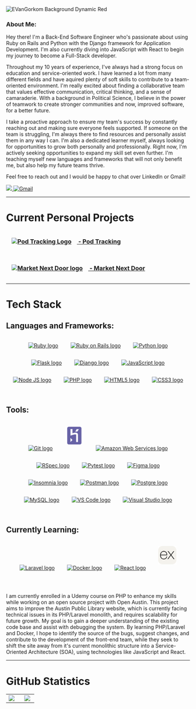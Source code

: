 
<!-- ![EVanGorkom Static Background](https://github.com/EVanGorkom/EVanGorkom/assets/132889569/31f9ab8a-e670-4d5f-9c8e-5a433d66b78a) -->
<img src="https://github.com/EVanGorkom/red_gif/blob/main/red_dynamic_text.gif" alt="EVanGorkom Background Dynamic Red" height="400" />

### About Me:
Hey there! I'm a Back-End Software Engineer who's passionate about using Ruby on Rails and Python with the Django framework for Application Development. I'm also currently diving into JavaScript with React to begin my journey to become a Full-Stack developer. 

Throughout my 10 years of experience, I've always had a strong focus on education and service-oriented work. I have learned a lot from many different fields and have aquired plenty of soft skills to contribute to a team-oriented environment. I'm really excited about finding a collaborative team that values effective communication, critical thinking, and a sense of camaraderie. With a background in Political Science, I believe in the power of teamwork to create stronger communities and now, improved software, for a better future.
 
I take a proactive approach to ensure my team's success by constantly reaching out and making sure everyone feels supported. If someone on the team is struggling, I'm always there to find resources and personally assist them in any way I can. I'm also a dedicated learner myself, always looking for opportunities to grow both personally and professionally. Right now, I'm actively seeking opportunities to expand my skill set even further. I'm teaching myself new languages and frameworks that will not only benefit me, but also help my future teams thrive.

Feel free to reach out and I would be happy to chat over LinkedIn or Gmail!
  
<a href="https://linkedin.com/in/EVanGorkom" target="_blank">
<img src="https://img.shields.io/badge/linkedin-%231E77B5.svg?&style=for-the-badge&logo=linkedin&logoColor=white alt=linkedin style="margin-bottom: 5px;" />
<a href="mailto:ethan.vangorkom@gmail.com">
<img src="https://img.shields.io/badge/Gmail-EA4335?style=for-the-badge&logo=gmail&logoColor=white" alt="Gmail">
</a>

---
# Current Personal Projects

<h3>
<a href="https://github.com/Pod-Tracking" target="_blank"><img style="margin: 15px" src="https://avatars.githubusercontent.com/u/160537538?s=200&v=4" alt="Pod Tracking Logo" height="30" /> - Pod Tracking</a>
</h3>

<h3>
<a href="https://github.com/Market-Next-Door" target="_blank"><img style="margin: 15px" src="https://avatars.githubusercontent.com/u/152336455?s=200&v=4" alt="Market Next Door logo" height="30" /> - Market Next Door</a>
</h3>

<!-- <h3>
<a href="https://github.com/QuestQuill" target="_blank"><img style="margin: 15px" src="https://avatars.githubusercontent.com/u/149438618?v=4" alt="Quest Quill logo" height="30" /> - Quest Quill</a>
</h3> -->

---
# Tech Stack
  ## Languages and Frameworks: 
<div align="center">
<a href="https://www.ruby-lang.org/en/" target="_blank"><img style="margin: 15px" src="https://upload.wikimedia.org/wikipedia/commons/thumb/7/73/Ruby_logo.svg/480px-Ruby_logo.svg.png" alt="Ruby logo" height="50" /></a>
<a href="https://rubyonrails.org/" target="_blank"><img style="margin: 15px" src="https://cdn.jsdelivr.net/gh/devicons/devicon/icons/rails/rails-plain.svg" alt="Ruby on Rails logo" height="50" /></a>
<a href="https://www.python.org/" target="_blank"><img style="margin: 15px" src="https://cdn.jsdelivr.net/gh/devicons/devicon/icons/python/python-original.svg" alt="Python logo" height="55" /></a>
<a href="https://flask.palletsprojects.com/en/3.0.x/" target="_blank"><img style="margin: 15px" src="https://github.com/EVanGorkom/EVanGorkom/assets/132889569/bbb455d2-6400-48b9-9e1c-0ec97d06e766" alt="Flask logo" height="50" /></a>
<a href="https://www.djangoproject.com/" target="_blank"><img style="margin: 15px" src="https://cdn.jsdelivr.net/gh/devicons/devicon/icons/django/django-plain.svg" alt="Django logo" height="50" /></a>
<a href="https://www.javascript.com/" target="_blank"><img style="margin: 15px" src="https://cdn.jsdelivr.net/gh/devicons/devicon/icons/javascript/javascript-plain.svg" alt="JavaScript logo" height="50" /></a>
<a href="https://nodejs.org/en" target="_blank"><img style="margin: 15px" src="https://cdn.jsdelivr.net/gh/devicons/devicon/icons/nodejs/nodejs-original.svg" alt="Node JS logo" height="50" /></a>
<a href="https://www.php.net/docs.php" target="_blank"><img style="margin: 15px" src="https://cdn.jsdelivr.net/gh/devicons/devicon@latest/icons/php/php-original.svg" alt="PHP logo" height="55" /></a>
<a href="https://en.wikipedia.org/wiki/HTML5" target="_blank"><img style="margin: 15px" src="https://cdn.jsdelivr.net/gh/devicons/devicon/icons/html5/html5-original.svg" alt="HTML5 logo" height="50" /></a>
<a href="https://www.w3schools.com/css/" target="_blank"><img style="margin: 15px" src="https://cdn.jsdelivr.net/gh/devicons/devicon/icons/css3/css3-original.svg" alt="CSS3 logo" height="50" /></a>
</div>
<br/>

  ## Tools:
<div align="center">
<a href="https://github.com/" target="_blank"><img style="margin: 15px" src="https://profilinator.rishav.dev/skills-assets/git-scm-icon.svg" alt="Git logo" height="50" /></a>
<a href="https://www.heroku.com/" target="_blank"><img style="margin: 15px" src="https://raw.githubusercontent.com/devicons/devicon/master/icons/heroku/heroku-plain.svg" alt="Heroku logo" height="50"></a>
<a href="https://aws.amazon.com/?nc2=h_lg" target="_blank"><img style="margin: 15px" src="https://cdn.jsdelivr.net/gh/devicons/devicon@latest/icons/amazonwebservices/amazonwebservices-plain-wordmark.svg" alt="Amazon Web Services logo" height="50" /></a>
<a href="https://rspec.info/" target="_blank"><img style="margin: 15px" src="https://cdn.jsdelivr.net/gh/devicons/devicon/icons/rspec/rspec-original.svg" alt="RSpec logo" height="50"></a>
<a href="https://docs.pytest.org/en/7.4.x/" target="_blank"><img style="margin: 15px" src="https://github.com/EVanGorkom/EVanGorkom/assets/132889569/01a7d2b1-7134-4053-ac18-e888839f8bf9" alt="Pytest logo" height="50"></a>
<a href="https://www.figma.com/" target="_blank"><img style="margin: 15px" src="https://cdn.jsdelivr.net/gh/devicons/devicon/icons/figma/figma-original.svg" alt="Figma logo" height="50" /></a>
<a href="https://insomnia.rest/" target="_blank"><img style="margin: 15px" src="https://cdn.jsdelivr.net/gh/devicons/devicon@latest/icons/insomnia/insomnia-original.svg" alt="Insomnia logo" height="50"></a>
<a href="https://www.postman.com/" target="_blank"><img style="margin: 15px" src="https://cdn.jsdelivr.net/gh/devicons/devicon@latest/icons/postman/postman-original.svg" alt="Postman logo" height="50"></a>
<a href="https://www.postgresql.org/" target="_blank"><img style="margin: 15px" src="https://www.postgresql.org/media/img/about/press/elephant.png" alt="Postgre logo" height="50"></a>
<a href="https://dev.mysql.com/doc/" target="_blank"><img style="margin: 15px" src="https://cdn.jsdelivr.net/gh/devicons/devicon@latest/icons/mysql/mysql-original.svg" alt="MySQL logo" height="50"></a>
<a href="https://code.visualstudio.com/" target="_blank"><img style="margin: 15px" src="https://cdn.jsdelivr.net/gh/devicons/devicon/icons/vscode/vscode-original.svg" alt="VS Code logo" height="50"></a>
<a href="https://visualstudio.microsoft.com/#vs-section" target="_blank"><img style="margin: 15px" src="https://cdn.jsdelivr.net/gh/devicons/devicon@latest/icons/visualstudio/visualstudio-original.svg" alt="Visual Studio logo" height="50"></a>
</div>
<br/>

  ## Currently Learning:
<div align="center">

<!-- <a href="https://learn.microsoft.com/en-us/dotnet/csharp/" target="_blank"><img style="margin: 15px" src="https://cdn.jsdelivr.net/gh/devicons/devicon@latest/icons/csharp/csharp-original.svg" alt="C sharp logo" height="50" /></a> -->
<!-- <a href="https://docs.unity.com/" target="_blank"><img style="margin: 15px" src="https://cdn.jsdelivr.net/gh/devicons/devicon@latest/icons/unity/unity-original.svg" alt="Unity logo" height="50" /></a> -->
<a href="https://laravel.com/" target="_blank"><img style="margin: 15px" src="https://cdn.jsdelivr.net/gh/devicons/devicon@latest/icons/laravel/laravel-original.svg" alt="Laravel logo" height="50" /></a>
<a href="https://www.docker.com/" target="_blank"><img style="margin: 15px" src="https://cdn.jsdelivr.net/gh/devicons/devicon/icons/docker/docker-plain.svg" alt="Docker logo" height="50" /></a> 
<a href="https://react.dev/" target="_blank"><img style="margin: 15px" src="https://cdn.jsdelivr.net/gh/devicons/devicon/icons/react/react-original.svg" alt="React logo" height="50" /></a>
<a href="https://expressjs.com/" target="_blank"><img style="margin: 15px" src="https://github.com/tandpfun/skill-icons/blob/main/icons/ExpressJS-Light.svg" alt="ExpressJS logo" height="50" /></a> 
<!-- <a href="https://www.mongodb.com/" target="_blank"><img style="margin: 15px" src="https://cdn.jsdelivr.net/gh/devicons/devicon/icons/mongodb/mongodb-original.svg" alt="MongoDB logo" height="50" /></a> -->
</div>
<br/>

I am currently enrolled in a Udemy course on PHP to enhance my skills while working on an open source project with Open Austin. This project aims to improve the Austin Public Library website, which is currently facing technical issues in its PHP/Laravel monolith, and requires scalability for future growth. My goal is to gain a deeper understanding of the existing code base and assist with debugging the system. 
By learning PHP/Laravel and Docker, I hope to identify the source of the bugs, suggest changes, and contribute to the development of the front-end team, while they seek to shift the site away from it's current monolithic structure into a Service-Oriented Architecture (SOA), using technologies like JavaScript and React.

---

<!-- # What I'm Currently Working On

### Databases ###
mongoDB        <img src="https://cdn.jsdelivr.net/gh/devicons/devicon@latest/icons/mongodb/mongodb-original.svg" />

### Languages ###
React        *  <img src="https://cdn.jsdelivr.net/gh/devicons/devicon@latest/icons/react/react-original.svg" />
  TypeScript    <img src="https://cdn.jsdelivr.net/gh/devicons/devicon@latest/icons/typescript/typescript-original.svg" />
NextJS          <img src="https://cdn.jsdelivr.net/gh/devicons/devicon@latest/icons/nextjs/nextjs-original.svg" />
Node JS         <img src="https://cdn.jsdelivr.net/gh/devicons/devicon@latest/icons/nodejs/nodejs-original.svg" />
  Express    
JAVA            <img src="https://cdn.jsdelivr.net/gh/devicons/devicon@latest/icons/java/java-original.svg" />
  Spring        <img src="https://cdn.jsdelivr.net/gh/devicons/devicon@latest/icons/spring/spring-original.svg" />
C#           *  <img src="https://cdn.jsdelivr.net/gh/devicons/devicon@latest/icons/csharp/csharp-original.svg" />
  .NET CORE     <img src="https://cdn.jsdelivr.net/gh/devicons/devicon@latest/icons/dotnetcore/dotnetcore-original.svg" />
  .NET Frame    <img src="https://cdn.jsdelivr.net/gh/devicons/devicon@latest/icons/dot-net/dot-net-original.svg" />
  Unity      *  <img src="https://cdn.jsdelivr.net/gh/devicons/devicon@latest/icons/unity/unity-original.svg" />
C++             <img src="https://cdn.jsdelivr.net/gh/devicons/devicon@latest/icons/cplusplus/cplusplus-original.svg" />
  Unreal        <img src="https://cdn.jsdelivr.net/gh/devicons/devicon@latest/icons/unrealengine/unrealengine-original.svg" />
Tensorflow      <img src="https://cdn.jsdelivr.net/gh/devicons/devicon@latest/icons/tensorflow/tensorflow-original.svg" />
Swift           <img src="https://cdn.jsdelivr.net/gh/devicons/devicon@latest/icons/swift/swift-original.svg" />
Kotlin          <img src="https://cdn.jsdelivr.net/gh/devicons/devicon@latest/icons/kotlin/kotlin-original.svg" />
Laravel      *  <img src="https://cdn.jsdelivr.net/gh/devicons/devicon@latest/icons/laravel/laravel-original.svg" />

#Tools#
CircleCI        <img src="https://cdn.jsdelivr.net/gh/devicons/devicon@latest/icons/circleci/circleci-plain.svg" />
Figma           <img src="https://cdn.jsdelivr.net/gh/devicons/devicon@latest/icons/figma/figma-original.svg" />
Pandas          <img src="https://cdn.jsdelivr.net/gh/devicons/devicon@latest/icons/pandas/pandas-original.svg" />
Bootstrap       <img src="https://cdn.jsdelivr.net/gh/devicons/devicon@latest/icons/bootstrap/bootstrap-original.svg" />
Tailwind        <img src="https://cdn.jsdelivr.net/gh/devicons/devicon@latest/icons/tailwindcss/tailwindcss-original.svg" />
Vitejs          <img src="https://cdn.jsdelivr.net/gh/devicons/devicon@latest/icons/vitejs/vitejs-original.svg" />
Azure           <img src="https://cdn.jsdelivr.net/gh/devicons/devicon@latest/icons/azure/azure-original.svg" />
Redis           <img src="https://cdn.jsdelivr.net/gh/devicons/devicon@latest/icons/redis/redis-original.svg" />
Docker       *  <img src="https://cdn.jsdelivr.net/gh/devicons/devicon@latest/icons/docker/docker-original.svg" />
Kubernetes      <img src="https://cdn.jsdelivr.net/gh/devicons/devicon@latest/icons/kubernetes/kubernetes-original.svg" />
Oracle          <img src="https://cdn.jsdelivr.net/gh/devicons/devicon@latest/icons/oracle/oracle-original.svg" />
Graphql         <img src="https://cdn.jsdelivr.net/gh/devicons/devicon@latest/icons/graphql/graphql-plain.svg" />

#Acquired Skills From Lists#
MySQL        *  <img src="https://cdn.jsdelivr.net/gh/devicons/devicon@latest/icons/mysql/mysql-original.svg" />
Flask           <img src="https://cdn.jsdelivr.net/gh/devicons/devicon@latest/icons/flask/flask-original.svg" />

--- -->

# GitHub Statistics
<table><tr><td valign="top" width="50%">

<img src="https://github-readme-stats.vercel.app/api?username=EVanGorkom&theme=radical&show_icons=true&count_private=true&hide_border=true" align="left" style="width: 100%" />

</td><td valign="top" width="39%">

<img src="https://github-readme-stats.vercel.app/api/top-langs/?username=EVanGorkom&theme=radical&hide_border=true&layout=compact" align="left" style="width: 100%" />

</td></tr></table>

<!-- ![Profile views counter](https://komarev.com/ghpvc/?username=MylesNottingham&&style=flat-square) -->

<br />
